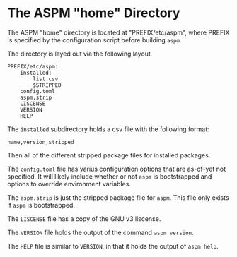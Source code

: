 # The ASPM "home" Directory

The ASPM "home" directory is located at "PREFIX/etc/aspm", where PREFIX is specified by the configuration script before building `aspm`.

The directory is layed out via the following layout

    PREFIX/etc/aspm:
        installed:
            list.csv
            $STRIPPED
        config.toml
        aspm.strip
        LISCENSE
        VERSION
        HELP

The `installed` subdirectory holds a csv file with the following format:

    name,version,stripped

Then all of the different stripped package files for installed packages.

The `config.toml` file has varius configuration options that are as-of-yet not specified. It will likely include whether or not `aspm` is bootstrapped and options to override environment variables.

The `aspm.strip` is just the stripped package file for `aspm`. This file only exists if `aspm` is bootstrapped.

The `LISCENSE` file has a copy of the GNU v3 liscense.

The `VERSION` file holds the output of the command `aspm version`.

The `HELP` file is similar to `VERSION`, in that it holds the output of `aspm help`.